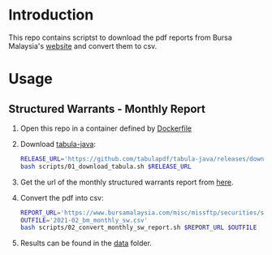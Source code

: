 # Introduction
This repo contains scriptst to download the pdf reports from Bursa Malaysia's [website](https://www.bursamalaysia.com/) and convert them to csv.

# Usage

## Structured Warrants - Monthly Report

1. Open this repo in a container defined by [Dockerfile](./Dockerfile)

2. Download [tabula-java](https://github.com/tabulapdf/tabula-java/releases):
    ```bash
    RELEASE_URL='https://github.com/tabulapdf/tabula-java/releases/download/v1.0.4/tabula-1.0.4-jar-with-dependencies.jar'
    bash scripts/01_download_tabula.sh $RELEASE_URL
    ```

3. Get the url of the monthly structured warrants report from [here](https://www.bursamalaysia.com/market_information/market_statistic/securities). 

4. Convert the pdf into csv:
    ```bash
    REPORT_URL='https://www.bursamalaysia.com/misc/missftp/securities/securities_equities_call_warrants_2021-02-28-19-00-03.pdf'
    OUTFILE='2021-02_bm_monthly_sw.csv'
    bash scripts/02_convert_monthly_sw_report.sh $REPORT_URL $OUTFILE
    ```
5. Results can be found in the [data](./data) folder.